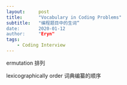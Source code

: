 ```yaml
---
layout:     post
title:      "Vocabulary in Coding Problems"
subtitle:   "编程题目中的生词“
date:       2020-01-12
author:     "Eryn"
tags:
    - Coding Interview
---
```

ermutation 排列       

lexicographically order 词典编纂的顺序     



